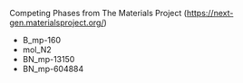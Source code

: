 Competing Phases from The Materials Project (https://next-gen.materialsproject.org/)
 - B_mp-160
 - mol_N2
 - BN_mp-13150
 - BN_mp-604884
